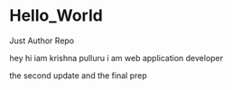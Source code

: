 # Hello_World
Just Author Repo

hey hi iam krishna pulluru
i am web application developer

the second update 
and the final prep
